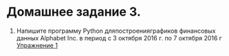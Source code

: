 # Домашнее задание 3.
1. Напишите программу Python дляпостроенияграфиков финансовых данных Alphabet Inc. в период с 3 октября 2016 г. по 7 октября 2016 г
[Упражнение 1](IDS_HW3_EX1.ipynb)

